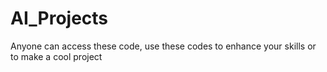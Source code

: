 # AI_Projects
Anyone can access these code, use these codes to enhance your skills or to make a cool project
